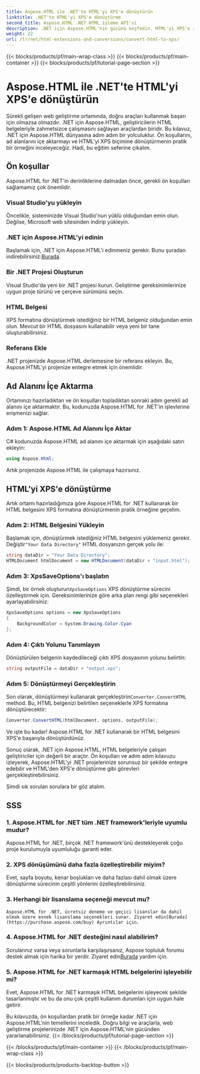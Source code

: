 ```yaml
---
title: Aspose.HTML ile .NET'te HTML'yi XPS'e dönüştürün
linktitle: .NET'te HTML'yi XPS'e dönüştürme
second_title: Aspose.HTML .NET HTML işleme API'si
description: .NET için Aspose.HTML'nin gücünü keşfedin. HTML'yi XPS'e zahmetsizce dönüştürün. Ön koşullar, adım adım kılavuz ve SSS dahildir.
weight: 22
url: /tr/net/html-extensions-and-conversions/convert-html-to-xps/
---
```


{{< blocks/products/pf/main-wrap-class >}}
{{< blocks/products/pf/main-container >}}
{{< blocks/products/pf/tutorial-page-section >}}

# Aspose.HTML ile .NET'te HTML'yi XPS'e dönüştürün


Sürekli gelişen web geliştirme ortamında, doğru araçları kullanmak başarı için olmazsa olmazdır. .NET için Aspose.HTML, geliştiricilerin HTML belgeleriyle zahmetsizce çalışmasını sağlayan araçlardan biridir. Bu kılavuz, .NET için Aspose.HTML dünyasına adım adım bir yolculuktur. Ön koşullarını, ad alanlarını içe aktarmayı ve HTML'yi XPS biçimine dönüştürmenin pratik bir örneğini inceleyeceğiz. Hadi, bu eğitim seferine çıkalım.

## Ön koşullar

Aspose.HTML for .NET'in derinliklerine dalmadan önce, gerekli ön koşulları sağlamamız çok önemlidir.

### Visual Studio'yu yükleyin

Öncelikle, sisteminizde Visual Studio'nun yüklü olduğundan emin olun. Değilse, Microsoft web sitesinden indirip yükleyin.

### .NET için Aspose.HTML'yi edinin

 Başlamak için, .NET için Aspose.HTML'i edinmeniz gerekir. Bunu şuradan indirebilirsiniz:[Burada](https://releases.aspose.com/html/net/).

### Bir .NET Projesi Oluşturun

Visual Studio'da yeni bir .NET projesi kurun. Geliştirme gereksinimlerinize uygun proje türünü ve çerçeve sürümünü seçin.

### HTML Belgesi

XPS formatına dönüştürmek istediğiniz bir HTML belgeniz olduğundan emin olun. Mevcut bir HTML dosyasını kullanabilir veya yeni bir tane oluşturabilirsiniz.

### Referans Ekle

.NET projenizde Aspose.HTML derlemesine bir referans ekleyin. Bu, Aspose.HTML'yi projenize entegre etmek için önemlidir.

## Ad Alanını İçe Aktarma

Ortamınızı hazırladıktan ve ön koşulları topladıktan sonraki adım gerekli ad alanını içe aktarmaktır. Bu, kodunuzda Aspose.HTML for .NET'in işlevlerine erişmenizi sağlar.

### Adım 1: Aspose.HTML Ad Alanını İçe Aktar

C# kodunuzda Aspose.HTML ad alanını içe aktarmak için aşağıdaki satırı ekleyin:

```csharp
using Aspose.Html;
```

Artık projenizde Aspose.HTML ile çalışmaya hazırsınız.

## HTML'yi XPS'e dönüştürme

Artık ortamı hazırladığımıza göre Aspose.HTML for .NET kullanarak bir HTML belgesini XPS formatına dönüştürmenin pratik örneğine geçelim.

### Adım 2: HTML Belgesini Yükleyin

 Başlamak için, dönüştürmek istediğiniz HTML belgesini yüklemeniz gerekir. Değiştir`"Your Data Directory"` HTML dosyanızın gerçek yolu ile:

```csharp
string dataDir = "Your Data Directory";
HTMLDocument htmlDocument = new HTMLDocument(dataDir + "input.html");
```

### Adım 3: XpsSaveOptions'ı başlatın

 Şimdi, bir örnek oluşturun`XpsSaveOptions` XPS dönüştürme sürecini özelleştirmek için. Gereksinimlerinize göre arka plan rengi gibi seçenekleri ayarlayabilirsiniz:

```csharp
XpsSaveOptions options = new XpsSaveOptions
{
    BackgroundColor = System.Drawing.Color.Cyan
};
```

### Adım 4: Çıktı Yolunu Tanımlayın

Dönüştürülen belgenin kaydedileceği çıktı XPS dosyasının yolunu belirtin:

```csharp
string outputFile = dataDir + "output.xps";
```

### Adım 5: Dönüştürmeyi Gerçekleştirin

 Son olarak, dönüştürmeyi kullanarak gerçekleştirin`Converter.ConvertHTML` method. Bu, HTML belgenizi belirtilen seçeneklerle XPS formatına dönüştürecektir:

```csharp
Converter.ConvertHTML(htmlDocument, options, outputFile);
```

Ve işte bu kadar! Aspose.HTML for .NET kullanarak bir HTML belgesini XPS'e başarıyla dönüştürdünüz.

Sonuç olarak, .NET için Aspose.HTML, HTML belgeleriyle çalışan geliştiriciler için değerli bir araçtır. Ön koşulları ve adım adım kılavuzu izleyerek, Aspose.HTML'yi .NET projelerinize sorunsuz bir şekilde entegre edebilir ve HTML'den XPS'e dönüştürme gibi görevleri gerçekleştirebilirsiniz.

Şimdi sık sorulan sorulara bir göz atalım.

## SSS

### 1. Aspose.HTML for .NET tüm .NET framework'leriyle uyumlu mudur?
   Aspose.HTML for .NET, birçok .NET framework'ünü destekleyerek çoğu proje kurulumuyla uyumluluğu garanti eder.

### 2. XPS dönüşümünü daha fazla özelleştirebilir miyim?
   Evet, sayfa boyutu, kenar boşlukları ve daha fazlası dahil olmak üzere dönüştürme sürecinin çeşitli yönlerini özelleştirebilirsiniz.

### 3. Herhangi bir lisanslama seçeneği mevcut mu?
    Aspose.HTML for .NET, ücretsiz deneme ve geçici lisanslar da dahil olmak üzere esnek lisanslama seçenekleri sunar. Ziyaret edin[Burada](https://purchase.aspose.com/buy) Ayrıntılar için.

### 4. Aspose.HTML for .NET desteğini nasıl alabilirim?
   Sorularınız varsa veya sorunlarla karşılaşırsanız, Aspose topluluk forumu destek almak için harika bir yerdir. Ziyaret edin[Burada](https://forum.aspose.com/) yardım için.

### 5. Aspose.HTML for .NET karmaşık HTML belgelerini işleyebilir mi?
   Evet, Aspose.HTML for .NET karmaşık HTML belgelerini işleyecek şekilde tasarlanmıştır ve bu da onu çok çeşitli kullanım durumları için uygun hale getirir.

Bu kılavuzda, ön koşullardan pratik bir örneğe kadar .NET için Aspose.HTML'nin temellerini inceledik. Doğru bilgi ve araçlarla, web geliştirme projelerinizde .NET için Aspose.HTML'nin gücünden yararlanabilirsiniz.
{{< /blocks/products/pf/tutorial-page-section >}}

{{< /blocks/products/pf/main-container >}}
{{< /blocks/products/pf/main-wrap-class >}}

{{< blocks/products/products-backtop-button >}}
